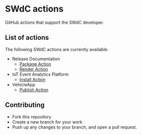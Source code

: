# SWdC actions

GitHub actions that support the SWdC developer.

## List of actions

The following SWdC actions are currently available.

- Release Documentation
  - [Package Action](./docs/documentation_package.md)
  - [Render Action](./docs/documentation_render.md)
- IoT Event Analytics Platform
  - [Install Action](./docs/iotea_platform_install.md)
- VehicleApp
  - [Publish Action](./docs/vehicle_app_publish.md)

## Contributing

- Fork this repository
- Create a new branch for your work
- Push up any changes to your branch, and open a pull request.
